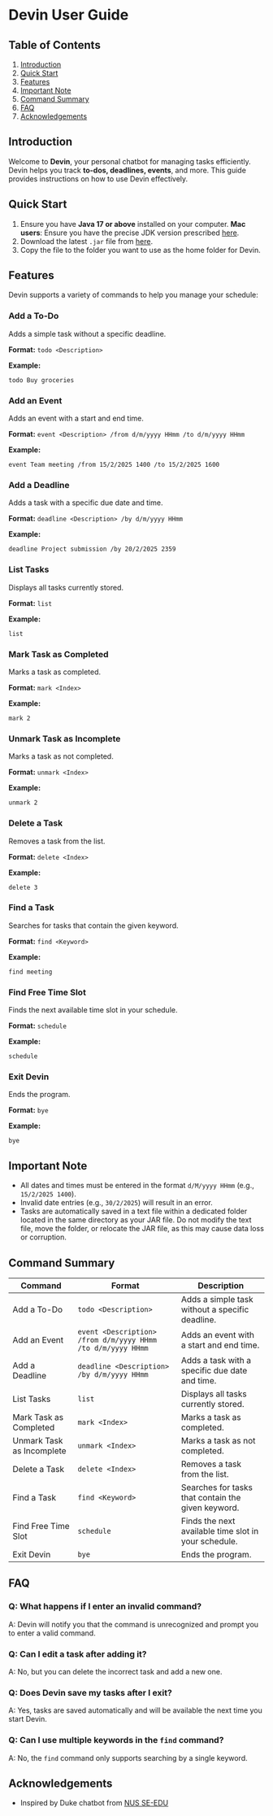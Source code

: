 # Devin User Guide

## Table of Contents
1. [Introduction](#introduction)
2. [Quick Start](#quick-start)
3. [Features](#features)
4. [Important Note](#important-note)
5. [Command Summary](#command-summary)
6. [FAQ](#faq)
7. [Acknowledgements](#acknowledgements)

## Introduction
Welcome to **Devin**, your personal chatbot for managing tasks efficiently. Devin helps you track **to-dos, deadlines, events**, and more. This guide provides instructions on how to use Devin effectively.

## Quick Start

1. Ensure you have **Java 17 or above** installed on your computer.
   **Mac users**: Ensure you have the precise JDK version prescribed [here](https://se-education.org/guides/tutorials/javaInstallationMac.html).
3. Download the latest `.jar` file from [here](https://github.com/codebreaker64/devin/releases).
4. Copy the file to the folder you want to use as the home folder for Devin.

## Features
Devin supports a variety of commands to help you manage your schedule:

### Add a To-Do
Adds a simple task without a specific deadline.

**Format:** `todo <Description>`

**Example:**
```
todo Buy groceries
```

### Add an Event
Adds an event with a start and end time.

**Format:** `event <Description> /from d/m/yyyy HHmm /to d/m/yyyy HHmm`

**Example:**
```
event Team meeting /from 15/2/2025 1400 /to 15/2/2025 1600
```

### Add a Deadline
Adds a task with a specific due date and time.

**Format:** `deadline <Description> /by d/m/yyyy HHmm`

**Example:**
```
deadline Project submission /by 20/2/2025 2359
```

### List Tasks
Displays all tasks currently stored.

**Format:** `list`

**Example:**
```
list
```

### Mark Task as Completed
Marks a task as completed.

**Format:** `mark <Index>`

**Example:**
```
mark 2
```

### Unmark Task as Incomplete
Marks a task as not completed.

**Format:** `unmark <Index>`

**Example:**
```
unmark 2
```

### Delete a Task
Removes a task from the list.

**Format:** `delete <Index>`

**Example:**
```
delete 3
```

### Find a Task
Searches for tasks that contain the given keyword.

**Format:** `find <Keyword>`

**Example:**
```
find meeting
```

### Find Free Time Slot
Finds the next available time slot in your schedule.

**Format:** `schedule`

**Example:**
```
schedule
```

### Exit Devin
Ends the program.

**Format:** `bye`

**Example:**
```
bye
```

## Important Note
- All dates and times must be entered in the format `d/M/yyyy HHmm` (e.g., `15/2/2025 1400`).
- Invalid date entries (e.g., `30/2/2025`) will result in an error.
- Tasks are automatically saved in a text file within a dedicated folder located in the same directory as your JAR file.
  Do not modify the text file, move the folder, or relocate the JAR file, as this may cause data loss or corruption.

## Command Summary
| Command | Format | Description |
|---------|--------|-------------|
| Add a To-Do | `todo <Description>` | Adds a simple task without a specific deadline. |
| Add an Event | `event <Description> /from d/m/yyyy HHmm /to d/m/yyyy HHmm` | Adds an event with a start and end time. |
| Add a Deadline | `deadline <Description> /by d/m/yyyy HHmm` | Adds a task with a specific due date and time. |
| List Tasks | `list` | Displays all tasks currently stored. |
| Mark Task as Completed | `mark <Index>` | Marks a task as completed. |
| Unmark Task as Incomplete | `unmark <Index>` | Marks a task as not completed. |
| Delete a Task | `delete <Index>` | Removes a task from the list. |
| Find a Task | `find <Keyword>` | Searches for tasks that contain the given keyword. |
| Find Free Time Slot | `schedule` | Finds the next available time slot in your schedule. |
| Exit Devin | `bye` | Ends the program. |

## FAQ
### Q: What happens if I enter an invalid command?
A: Devin will notify you that the command is unrecognized and prompt you to enter a valid command.

### Q: Can I edit a task after adding it?
A: No, but you can delete the incorrect task and add a new one.

### Q: Does Devin save my tasks after I exit?
A: Yes, tasks are saved automatically and will be available the next time you start Devin.

### Q: Can I use multiple keywords in the `find` command?
A: No, the `find` command only supports searching by a single keyword.

## Acknowledgements
- Inspired by Duke chatbot from [NUS SE-EDU](https://se-education.org/)

